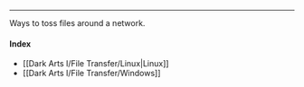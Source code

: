 -- -
Ways to toss files around a network. 
#### Index
- [[Dark Arts I/File Transfer/Linux|Linux]]
- [[Dark Arts I/File Transfer/Windows]]